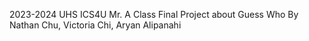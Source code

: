 2023-2024 UHS ICS4U Mr. A Class Final Project about Guess Who
By Nathan Chu, Victoria Chi, Aryan Alipanahi
